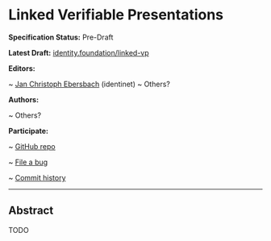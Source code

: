 # Linked Verifiable Presentations

**Specification Status:** Pre-Draft

**Latest Draft:**
[identity.foundation/linked-vp](https://identity.foundation/linked-vp)

**Editors:**

~ [Jan Christoph Ebersbach](https://www.linkedin.com/in/JCEbersbach) (identinet)
~ Others?

<!-- -->

**Authors:**

~ Others?

<!-- -->

**Participate:**

~ [GitHub repo](https://github.com/decentralized-identity/linked-vp)

~ [File a bug](https://github.com/decentralized-identity/linked-vp/issues)

~
[Commit history](https://github.com/decentralized-identity/linked-vp/commits/main)

---

## Abstract

TODO

